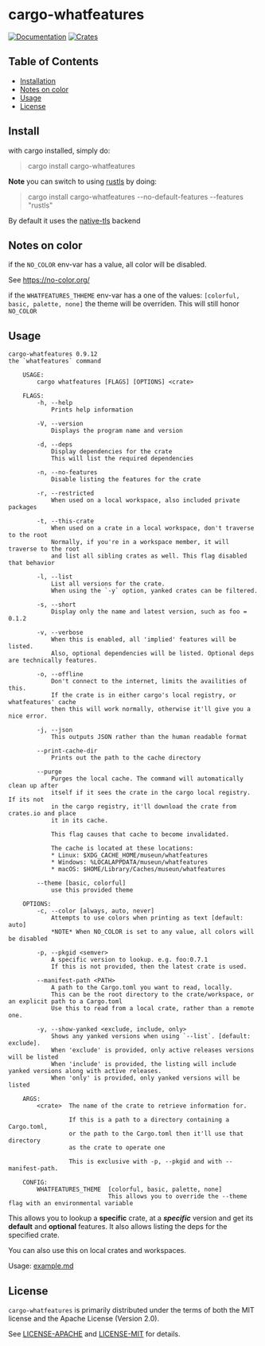 # cargo-whatfeatures

[![Documentation][docs_badge]][docs]
[![Crates][crates_badge]][crates]

## Table of Contents

- [Installation](#install)
- [Notes on color](#notes-on-color)
- [Usage](#usage)
- [License](#license)

## Install

with cargo installed, simply do:

> cargo install cargo-whatfeatures

**Note** you can switch to using [rustls](https://docs.rs/rustls/latest/rustls/) by doing:

> cargo install cargo-whatfeatures --no-default-features --features "rustls"

By default it uses the [native-tls](https://docs.rs/native-tls/latest/native_tls/) backend

## Notes on color

if the `NO_COLOR` env-var has a value, all color will be disabled.

See https://no-color.org/

if the `WHATFEATURES_THHEME` env-var has a one of the values: `[colorful, basic, palette, none]` the theme will be overriden. This will still honor `NO_COLOR`

## Usage

```
cargo-whatfeatures 0.9.12
the `whatfeatures` command

    USAGE:
        cargo whatfeatures [FLAGS] [OPTIONS] <crate>

    FLAGS:
        -h, --help
            Prints help information

        -V, --version
            Displays the program name and version

        -d, --deps
            Display dependencies for the crate
            This will list the required dependencies

        -n, --no-features
            Disable listing the features for the crate

        -r, --restricted
            When used on a local workspace, also included private packages

        -t, --this-crate
            When used on a crate in a local workspace, don't traverse to the root
            Normally, if you're in a workspace member, it will traverse to the root
            and list all sibling crates as well. This flag disabled that behavior

        -l, --list
            List all versions for the crate.
            When using the `-y` option, yanked crates can be filtered.

        -s, --short
            Display only the name and latest version, such as foo = 0.1.2

        -v, --verbose
            When this is enabled, all 'implied' features will be listed.
            Also, optional dependencies will be listed. Optional deps are technically features.

        -o, --offline
            Don't connect to the internet, limits the availities of this.
            If the crate is in either cargo's local registry, or whatfeatures' cache
            then this will work normally, otherwise it'll give you a nice error.

        -j, --json
            This outputs JSON rather than the human readable format

        --print-cache-dir
            Prints out the path to the cache directory

        --purge
            Purges the local cache. The command will automatically clean up after
            itself if it sees the crate in the cargo local registry. If its not
            in the cargo registry, it'll download the crate from crates.io and place
            it in its cache.

            This flag causes that cache to become invalidated.

            The cache is located at these locations:
            * Linux: $XDG_CACHE_HOME/museun/whatfeatures
            * Windows: %LOCALAPPDATA/museun/whatfeatures
            * macOS: $HOME/Library/Caches/museun/whatfeatures

        --theme [basic, colorful]
            use this provided theme

    OPTIONS:
        -c, --color [always, auto, never]
            Attempts to use colors when printing as text [default: auto]
            *NOTE* When NO_COLOR is set to any value, all colors will be disabled

        -p, --pkgid <semver>
            A specific version to lookup. e.g. foo:0.7.1
            If this is not provided, then the latest crate is used.

        --manifest-path <PATH>
            A path to the Cargo.toml you want to read, locally.
            This can be the root directory to the crate/workspace, or an explicit path to a Cargo.toml
            Use this to read from a local crate, rather than a remote one.

        -y, --show-yanked <exclude, include, only>
            Shows any yanked versions when using `--list`. [default: exclude].
            When 'exclude' is provided, only active releases versions will be listed
            When 'include' is provided, the listing will include yanked versions along with active releases.
            When 'only' is provided, only yanked versions will be listed

    ARGS:
        <crate>  The name of the crate to retrieve information for.

                 If this is a path to a directory containing a Cargo.toml,
                 or the path to the Cargo.toml then it'll use that directory
                 as the crate to operate one

                 This is exclusive with -p, --pkgid and with --manifest-path.

    CONFIG:
        WHATFEATURES_THEME  [colorful, basic, palette, none]
                            This allows you to override the --theme flag with an environmental variable
```

This allows you to lookup a **specific** crate, at a **_specific_** version and get its **default** and **optional** features. It also allows listing the deps for the specified crate.

You can also use this on local crates and workspaces.

Usage: [example.md](./docs/example.md)

## License

`cargo-whatfeatures` is primarily distributed under the terms of both the MIT license and the Apache License (Version 2.0).

See [LICENSE-APACHE][apache] and [LICENSE-MIT][mit] for details.

[docs_badge]: https://docs.rs/cargo-whatfeatures/badge.svg
[docs]: https://docs.rs/cargo-whatfeatures
[crates_badge]: https://img.shields.io/crates/v/cargo-whatfeatures.svg
[crates]: https://crates.io/crates/cargo-whatfeatures
[apache]: ./LICENSE-APACHE
[mit]: ./LICENSE-MIT
